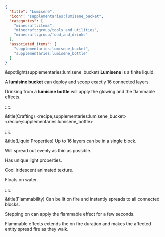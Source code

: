 ```json
{
  "title": "Lumisene",
  "icon": "supplementaries:lumisene_bucket",
  "categories": [
    "minecraft:items",
    "minecraft:group/tools_and_utilities",
    "minecraft:group/food_and_drinks"
  ],
  "associated_items": [
    "supplementaries:lumisene_bucket",
    "supplementaries:lumisene_bottle"
  ]
}
```

&spotlight(supplementaries:lumisene_bucket)
**Lumisene** is a finite liquid.


A **lumisine bucket** can deploy and scoop exactly 16 connected layers.


Drinking from a **lumisine bottle** will apply the glowing and the flammable effects.

;;;;;

&title(Crafting)
<recipe;supplementaries:lumisene_bucket>
<recipe;supplementaries:lumisene_bottle>

;;;;;

&title(Liquid Properties)
Up to 16 layers can be in a single block.


Will spread out evenly as thin as possible.


Has unique light properties.


Cool iridescent animated texture.


Floats on water.

;;;;;

&title(Flammability)
Can be lit on fire and instantly spreads to all connected blocks.


Stepping on can apply the flammable effect for a few seconds.


Flammable effects extends the on fire duration and makes the affected entity spread fire as they walk.
